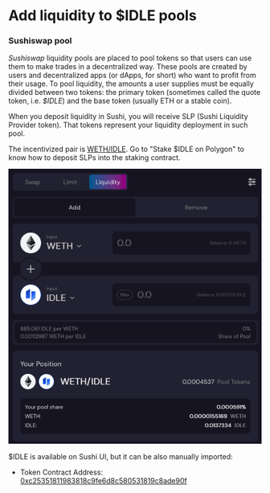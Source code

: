 # Add liquidity to $IDLE pools

### Sushiswap pool

_Sushiswap_ liquidity pools are placed to pool tokens so that users can use them to make trades in a decentralized way. These pools are created by users and decentralized apps (or dApps, for short) who want to profit from their usage. To pool liquidity, the amounts a user supplies must be equally divided between two tokens: the primary token (sometimes called the quote token, i.e. _$IDLE_) and the base token (usually ETH or a stable coin).

When you deposit liquidity in Sushi, you will receive SLP (Sushi Liquidity Provider token). That tokens represent your liquidity deployment in such pool.

The incentivized pair is [WETH/IDLE](https://analytics-polygon.sushi.com/pairs/0x5518a3af961eee8771657050c5cb23d2b3e2f6ee). Go to "Stake $IDLE on Polygon" to know how to deposit SLPs into the staking contract.

![](<../../../.gitbook/assets/Screenshot 2021-10-27 at 16.24.45.png>)

$IDLE is available on Sushi UI, but it can be also manually imported:

* Token Contract Address: [0xc25351811983818c9fe6d8c580531819c8ade90f](https://polygonscan.com/token/0xc25351811983818c9fe6d8c580531819c8ade90f)
